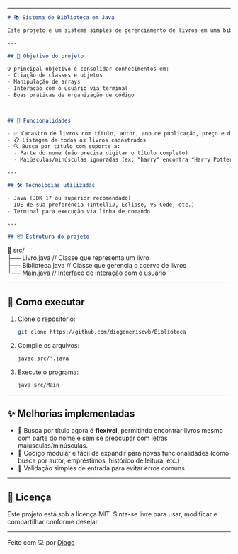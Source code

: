 

---

```markdown
# 📚 Sistema de Biblioteca em Java

Este projeto é um sistema simples de gerenciamento de livros em uma biblioteca, desenvolvido com foco em praticar conceitos de orientação a objetos em Java. Ele permite cadastrar livros, listar todos os livros disponíveis e buscar livros pelo título de forma flexível.

---

## 🧠 Objetivo do projeto

O principal objetivo é consolidar conhecimentos em:
- Criação de classes e objetos
- Manipulação de arrays
- Interação com o usuário via terminal
- Boas práticas de organização de código

---

## 🚀 Funcionalidades

- ✅ Cadastro de livros com título, autor, ano de publicação, preço e disponibilidade
- 📋 Listagem de todos os livros cadastrados
- 🔍 Busca por título com suporte a:
  - Parte do nome (não precisa digitar o título completo)
  - Maiúsculas/minúsculas ignoradas (ex: "harry" encontra "Harry Potter")

---

## 🛠️ Tecnologias utilizadas

- Java (JDK 17 ou superior recomendado)
- IDE de sua preferência (IntelliJ, Eclipse, VS Code, etc.)
- Terminal para execução via linha de comando

---

## 📦 Estrutura do projeto

```
📁 src/  
├── Livro.java         // Classe que representa um livro  
├── Biblioteca.java    // Classe que gerencia o acervo de livros  
└── Main.java          // Interface de interação com o usuário


---

## 📌 Como executar

1. Clone o repositório:
   ```bash
   git clone https://github.com/diogoneriscwb/Biblioteca
   ```

2. Compile os arquivos:
   ```bash
   javac src/*.java
   ```

3. Execute o programa:
   ```bash
   java src/Main
   ```

---

## ✨ Melhorias implementadas

- 🔡 Busca por título agora é **flexível**, permitindo encontrar livros mesmo com parte do nome e sem se preocupar com letras maiúsculas/minúsculas.
- 🧼 Código modular e fácil de expandir para novas funcionalidades (como busca por autor, empréstimos, histórico de leitura, etc.)
- 🧪 Validação simples de entrada para evitar erros comuns

---

## 📄 Licença

Este projeto está sob a licença MIT. Sinta-se livre para usar, modificar e compartilhar conforme desejar.

---

Feito com 💻 por [Diogo](https://github.com/diogoneriscwb)


